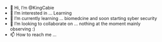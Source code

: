 - 👋 Hi, I’m @KingCabie
- 👀 I’m interested in ... Learning
- 🌱 I’m currently learning ... biomedcine and soon starting syber security
- 💞️ I’m looking to collaborate on ... nothing at the moment mainly observing :)
- 📫 How to reach me ...

<!---
KingCabie/KingCabie is a ✨ special ✨ repository because its `README.md` (this file) appears on your GitHub profile.
You can click the Preview link to take a look at your changes.
--->
